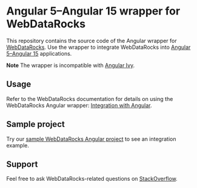 # Angular 5–Angular 15 wrapper for WebDataRocks

This repository contains the source code of the Angular wrapper for [WebDataRocks](https://www.webdatarocks.com/). Use the wrapper to integrate WebDataRocks into [Angular 5–Angular 15](https://angular.io/) applications.

**Note** The wrapper is incompatible with [Angular Ivy](https://docs.angular.lat/guide/ivy).

## Usage

Refer to the WebDataRocks documentation for details on using the WebDataRocks Angular wrapper: [Integration with Angular](https://www.webdatarocks.com/doc/integration-with-angular/).

## Sample project

Try our [sample WebDataRocks Angular project](https://github.com/WebDataRocks/pivot-angular) to see an integration example.

## Support

Feel free to ask WebDataRocks-related questions on [StackOverflow](https://stackoverflow.com/questions/tagged/webdatarocks).
